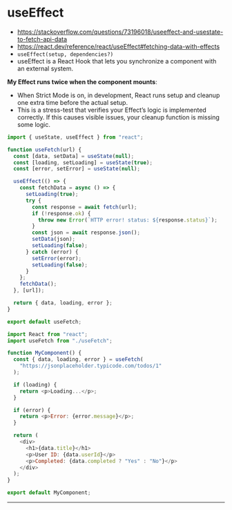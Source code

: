 # useEffect

- https://stackoverflow.com/questions/73196018/useeffect-and-usestate-to-fetch-api-data
- https://react.dev/reference/react/useEffect#fetching-data-with-effects
- `useEffect(setup, dependencies?)`
- useEffect is a React Hook that lets you synchronize a component with an external system.

**My Effect runs twice when the component mounts**:

- When Strict Mode is on, in development, React runs setup and cleanup one extra time before the actual setup.
- This is a stress-test that verifies your Effect’s logic is implemented correctly. If this causes visible issues, your cleanup function is missing some logic.

```js
import { useState, useEffect } from "react";

function useFetch(url) {
  const [data, setData] = useState(null);
  const [loading, setLoading] = useState(true);
  const [error, setError] = useState(null);

  useEffect(() => {
    const fetchData = async () => {
      setLoading(true);
      try {
        const response = await fetch(url);
        if (!response.ok) {
          throw new Error(`HTTP error! status: ${response.status}`);
        }
        const json = await response.json();
        setData(json);
        setLoading(false);
      } catch (error) {
        setError(error);
        setLoading(false);
      }
    };
    fetchData();
  }, [url]);

  return { data, loading, error };
}

export default useFetch;
```

```js
import React from "react";
import useFetch from "./useFetch";

function MyComponent() {
  const { data, loading, error } = useFetch(
    "https://jsonplaceholder.typicode.com/todos/1"
  );

  if (loading) {
    return <p>Loading...</p>;
  }

  if (error) {
    return <p>Error: {error.message}</p>;
  }

  return (
    <div>
      <h1>{data.title}</h1>
      <p>User ID: {data.userId}</p>
      <p>Completed: {data.completed ? "Yes" : "No"}</p>
    </div>
  );
}

export default MyComponent;
```

<hr />
